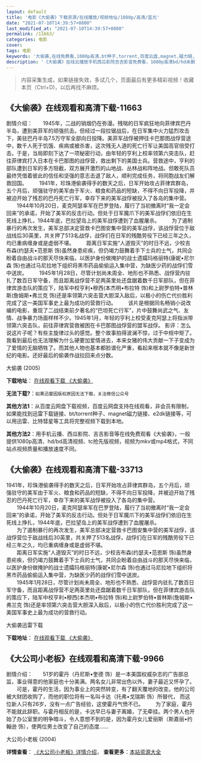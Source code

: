 ```yaml
---
layout: default
title: '电影《大偷袭》下载资源/在线播放/视频地址/1080p/高清/蓝光'
date: "2021-07-10T14:39:57+0800"
last_modified_at: "2021-07-10T14:39:57+0800"
permalink: /11663/
categories: 电影
cover:
tags: 电影
keywords: '大偷袭,在线免费看,1080p高清,bt种子,torrent,百度云盘,magnet,磁力链,迅雷下载资源'
description: '《大偷袭》在线云播放手机西瓜影院吉吉影音免费看，1080p高清bd/hd未删减完整版和tc抢先枪版，mkv/mp4格式，附带bt/torrent种子、magnet/磁力链、百度云盘、网盘资源迅雷下载链接'
---
```


>内容采集生成，如果链接失效，多试几个，页面最后有更多精彩视频！收藏本页（Ctrl+D)，以后再找不麻烦。


## 《大偷袭》在线观看和高清下载-11663

剧情介绍：　　1945年，二战的销烟仍在弥漫。残喘的日军疯狂地向菲律宾巴丹半岛，遭到美菲军的顽强抗击。但经过一段拉锯战后，在日军集中火力猛烈攻击下，美驻巴丹半岛7.5万守军全部向日投降。美菲军战俘被押往卡巴那图战俘营途中，数千人死于饥饿、疾病或被杀害，这次残无人道的死亡行军让美国高官倍受打击。于是，当局即刻下达了一项秘密行动，由年轻的亨利上校率领第六突击队，赶往菲律宾打入日本在卡巴那图的战俘营，救出剩下的美国士兵。营救途中，亨利的部队遭到日军的多方阻截，双方展开激烈的山地战、丛林战和阵地战。但敢死队员最终凭借着彼此的信任和坚强的意志击退了敌人，顺利完成任务，将同胞战友们解救回国。 　　1941年，珍珠港偷袭得手的数天之后，日军开始攻占菲律宾群岛，五个月后，顽强驻守的美军由于军火、粮食和药品的短缺，不得不向日军投降，并被迫开始了残忍的巴丹死亡行军，幸存下来的美军战俘被投入了各岛的集中营。 　　1944年10月20日，麦克阿瑟率军在巴罗登陆，履行了当初撤离时“我一定会回来”的承诺，开始了美军的反击行动。但处于日军魔爪下的美军战俘们依旧在生死线上挣扎，1944年底，巴拉望岛上的美军战俘遭到了血腥屠杀。 　　为了遏制暴行的再次发生，美军总部决定营救卡巴图安集中营的美军战俘，该战俘营位于敌战线后30英里，共关押了513名战俘，战俘们在日军的残酷劳役下已经三年之久，均已重病缠身或是虚弱不堪。 　　距离日军实施“人道毁灭”的时日不远，少校吉布森(约瑟夫•范恩斯 饰)虽然身患疟疾，但仍竭力鼓舞着手下士兵的士气，共同企盼着自由战斗的那天尽快来临，以医护身份做掩护的战士遗孀玛格丽特(康妮•尼尔森 饰)也通过马尼拉地下组织将黑市药品偷偷运入集中营，为缺医少药的战俘们雪中送炭。 　　1945年1月28日，尽管计划尚未周全、地形也不熟悉、战俘营内驻扎了数百日军守备，而且距离战俘营不足两英里处还盘踞着数千日军部队，但在菲律宾游击队的策应下，陆军中校亨利•穆西(本杰明•布拉特 饰)和上尉罗伯特•普林斯(詹姆斯•弗兰克 饰)还是率领第六突击营大胆深入敌后，以极小的伤亡代价胜利完成了这一美国军事史上最为成功的营救行动。 　　该片是根据同名畅销小说改编的电影，重现了二战结束前夕著名的“巴坦死亡行军”，片中鼓舞尚武之气、友情、战争暴力场面样样不少。1945年1月，年轻的亨利上校受麦克阿瑟上将指派带领第六突击队，前往菲律宾营救被困在卡巴那图战俘营的盟军战俘。 影评：怎么说这片子呢？有些主旋律过头的感觉。整个故事拍得波澜不惊，过于中规中矩了。我看到最后也无法理解为什么硬要加爱情进去，本来女猪的伟大贡献一下子变成为了爱情的无脑牺牲了。而其他人物也基本都脸谱化严重，看起来根本就不像是新世纪的电影。还好最后的偷袭作战拉回来点分数。


大偷袭 (2005)

**下载地址**： [在线观看下载 《大偷袭》](https://www.btbtdy.me/btdy/dy7548.html) 


**无法下载?**：`如果迅雷因版权原因无法下载，关注微信公众号 `

**其他方法1**：从百度云网盘下载视频，百度云网盘支持在线观看，非会员有限制，如果能找到迅雷下载链接、bt/torrent种子、magnet磁力链接、e2dk链接等，可以用迅雷、比特彗星等工具将完整视频下载到本地。

**其他方法2**：用手机云播、西瓜影院、吉吉影音等在线免费观看《大偷袭》，一般提供1080p高清、hd/bd高清视频、tc抢先版视频，视频为mkv或mp4格式，不同站点视频质量和播放速度不同。


## 《大偷袭》在线观看和高清下载-33713

1941年，珍珠港偷袭得手的数天之后，日军开始攻占菲律宾群岛，五个月后，顽强驻守的美军由于军火、粮食和药品的短缺，不得不向日军投降，并被迫开始了残忍的巴丹死亡行军，幸存下来的美军战俘被投入了各岛的集中营。<br />　　1944年10月20日，麦克阿瑟率军在巴罗登陆，履行了当初撤离时“我一定会回来”的承诺，开始了美军的反击行动。但处于日军魔爪下的美军战俘们依旧在生死线上挣扎，1944年底，巴拉望岛上的美军战俘遭到了血腥屠杀。<br />　　为了遏制暴行的再次发生，美军总部决定营救卡巴图安集中营的美军战俘，该战俘营位于敌战线后30英里，共关押了513名战俘，战俘们在日军的残酷劳役下已经三年之久，均已重病缠身或是虚弱不堪。<br />　　距离日军实施“人道毁灭”的时日不远，少校吉布森(约瑟夫&bull;范恩斯 饰)虽然身患疟疾，但仍竭力鼓舞着手下士兵的士气，共同企盼着自由战斗的那天尽快来临，以医护身份做掩护的战士遗孀玛格丽特(康妮•尼尔森 饰)也通过马尼拉地下组织将黑市药品偷偷运入集中营，为缺医少药的战俘们雪中送炭。<br />　　1945年1月28日，尽管计划尚未周全、地形也不熟悉、战俘营内驻扎了数百日军守备，而且距离战俘营不足两英里处还盘踞着数千日军部队，但在菲律宾游击队的策应下，陆军中校亨利•穆西(本杰明&bull;布拉特 饰)和上尉罗伯特•普林斯(詹姆斯&bull;弗兰克 饰)还是率领第六突击营大胆深入敌后，以极小的伤亡代价胜利完成了这一美国军事史上最为成功的营救行动。


大偷袭迅雷下载

**下载地址**： [在线观看下载 《大偷袭》](https://www.993dy.com//vod-detail-id-14204.html) 


## 《大公司小老板》在线观看和高清下载-9966

剧情介绍：　　51岁的霍丹（丹尼斯•奎德 饰）是一本美国权威杂志的广告部总监，事业得意的他家庭也十分美满。两名女儿非常出色以外，妻子最近又怀孕了。 　　可是，霍丹的生活，因为事业上的突然转变，有了翻天覆地的改变。他的公司被大财团收购了，而他的职位将有一名叫卡达（托弗•戈瑞斯 饰）所替代， 而这位新人只有26岁，没有一点广告经验，这使霍丹气愤不已。 　　为了家庭，霍丹不能就此辞职。与霍丹相反的是，卡达早已与妻子离婚，了无牵挂。两个男人也开始了办公室里的明争暗斗，令人意想不到的是，因为霍丹女儿爱丽斯（斯嘉丽•约翰逊 饰），使两位男士改变了自己的态度……


大公司小老板 (2004)

**详情查看**： [《大公司小老板》详情介绍](/movie/9966/)， **查看更多**：[本站资源大全](/movie/t/all/)


